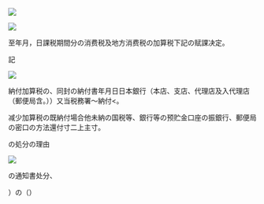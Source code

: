 ![](https://www.nta.go.jp/tmp/7e0e4056-827d-4c29-b2b3-581bbb0d7d9b/images/a7539186957fdcf835372a259726dd7b77ba6e53ac9ec3cb765ad8b9ae43a787.jpg)

![](https://www.nta.go.jp/tmp/7e0e4056-827d-4c29-b2b3-581bbb0d7d9b/images/d91a7073a922789ad696d8dda3a788071c2d3fccb5fb2d386a08f37189f367f7.jpg)

至年月，日課税期間分の消费税及地方消费税の加算税下記の赋課决定。

記

![](https://www.nta.go.jp/tmp/7e0e4056-827d-4c29-b2b3-581bbb0d7d9b/images/ae3b6adab981338b267e1c5efd2ac908511e0a36992f395cea3a95d188dc275e.jpg)

納付加算税の、同封の納付書年月日日本銀行（本店、支店、代理店及入代理店（郵便局含。））又当税務署～納付<。

减少加算税の既納付場合他未納の国税等、銀行等の预贮金口座の振銀行、郵便局の密口の方法還付寸二上主寸。

の処分の理由

![](https://www.nta.go.jp/tmp/7e0e4056-827d-4c29-b2b3-581bbb0d7d9b/images/25eee79385578f88fe7c03f3fab72ea7b1a4ed50f839a95519f865197ad53b88.jpg)

の通知書处分、

）の（）